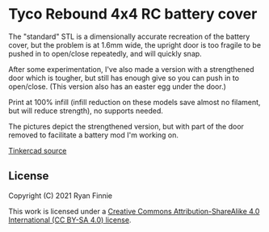# Tyco Rebound 4x4 RC battery cover

The "standard" STL is a dimensionally accurate recreation of the battery cover, but the problem is at 1.6mm wide, the upright door is too fragile to be pushed in to open/close repeatedly, and will quickly snap.

After some experimentation, I've also made a version with a strengthened door which is tougher, but still has enough give so you can push in to open/close. (This version also has an easter egg under the door.)

Print at 100% infill (infill reduction on these models save almost no filament, but will reduce strength), no supports needed.

The pictures depict the strengthened version, but with part of the door removed to facilitate a battery mod I'm working on.

[Tinkercad source](https://www.tinkercad.com/things/5HSkixlT86j-tyco-rebound-battery-cover)

## License

Copyright (C) 2021 Ryan Finnie

This work is licensed under a [Creative Commons Attribution-ShareAlike 4.0 International (CC BY-SA 4.0) license](https://creativecommons.org/licenses/by-sa/4.0/).

